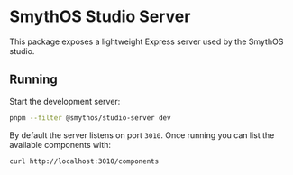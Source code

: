 # SmythOS Studio Server

This package exposes a lightweight Express server used by the SmythOS studio.

## Running

Start the development server:

```bash
pnpm --filter @smythos/studio-server dev
```

By default the server listens on port `3010`. Once running you can list the
available components with:

```bash
curl http://localhost:3010/components
```
